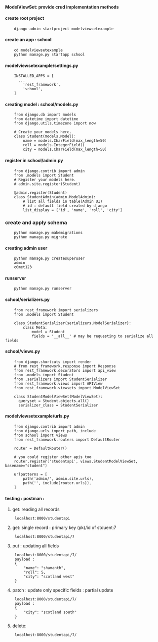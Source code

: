 #### ModelViewSet: provide crud implementation methods


#### create root project

        django-admin startproject modelviewsetexample

#### create an app : school

        cd modelviewsetexample
        python manage.py startapp school

#### modelviewsetexample/settings.py

        INSTALLED_APPS = [
          ...
            'rest_framework',
            'school',
        ]


#### creating model : school/models.py


        from django.db import models
        from datetime import datetime
        from django.utils.timezone import now

        # Create your models here.
        class Student(models.Model):
            name = models.CharField(max_length=50)
            roll = models.IntegerField()
            city = models.CharField(max_length=50)




#### register in school/admin.py 

        from django.contrib import admin
        from .models import Student
        # Register your models here.
        # admin.site.register(Student)

        @admin.register(Student)
        class StudentAdmin(admin.ModelAdmin):
            # list all fields in table(Admin UI)
            # id : default field created by django
            list_display = ['id', 'name', 'roll', 'city']



### create and apply schema

        python manage.py makemigrations
        python manage.py migrate

#### creating admin user

        python manage.py createsuperuser
        admin 
        c0met123

#### runserver

        python manage.py runserver

#### school/serializers.py

        from rest_framework import serializers
        from .models import Student

        class StudentSerializer(serializers.ModelSerializer):
            class Meta:
                model = Student
                fields = '__all__' # may be requesting to serialize all fields



#### school/views.py

        from django.shortcuts import render
        # from rest_framework.response import Response
        from rest_framework.decorators import api_view
        from .models import Student
        from .serializers import StudentSerializer
        from rest_framework.views import APIView
        from rest_framework.viewsets import ModelViewSet

        class StudentModelViewSet(ModelViewSet):
          queryset = Student.objects.all()
          serializer_class = StudentSerializer


#### modelviewsetexample/urls.py

        from django.contrib import admin
        from django.urls import path, include
        from school import views
        from rest_framework.routers import DefaultRouter

        router = DefaultRouter()

        # you could register other apis too
        router.register('studentapi', views.StudentModelViewSet, basename="student")

        urlpatterns = [
            path('admin/', admin.site.urls),
            path('', include(router.urls)),	
        ]


#### testing : postman : 

1. get: reading all records

        localhost:8000/studentapi  


2. get: single record : primary key (pk)/id of stduent:7

        localhost:8000/studentapi/7

3. put : updating all fields

        localhost:8000/studentapi/7/
        payload :
        {
            "name": "shamanth",
            "roll": 5,
            "city": "scotland west"
        }


4. patch : update only specific fields : partial update

        localhost:8000/studentapi/7/
        payload : 
        {
            "city": "scotland south"
        }

5. delete: 

        localhost:8000/studentapi/7/

